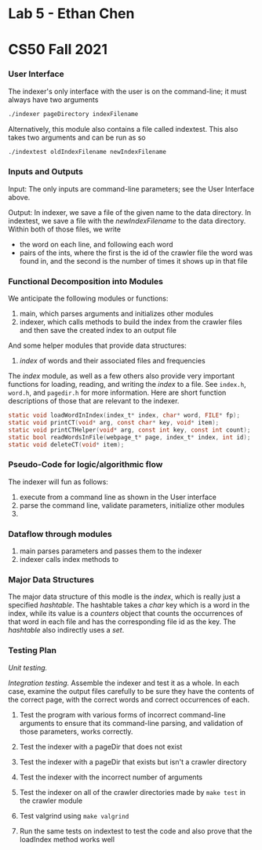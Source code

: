 # Lab 5 - Ethan Chen
# CS50 Fall 2021

### User Interface

The indexer's only interface with the user is on the command-line; it must always have two arguments

```bash
./indexer pageDirectory indexFilename
```

Alternatively, this module also contains a file called indextest. This also takes two arguments and can be run as so

```bash
./indextest oldIndexFilename newIndexFilename
```

### Inputs and Outputs

Input: The only inputs are command-line parameters; see the User Interface above.

Output: In indexer, we save a file of the given name to the data directory. In indextest, we save a file with the _newIndexFilename_ to the data directory. Within both of those files, we write

* the word on each line, and following each word
* pairs of the ints, where the first is the id of the crawler file the word was found in, and the second is the number of times it shows up in that file

### Functional Decomposition into Modules

We anticipate the following modules or functions:

1. main, which parses arguments and initializes other modules
2. indexer, which calls methods to build the index from the crawler files and then save the created index to an output file

And some helper modules that provide data structures:

1. _index_ of words and their associated files and frequencies

The _index_ module, as well as a few others also provide very important functions for loading, reading, and writing the _index_ to a file. See `index.h`, `word.h`, and `pagedir.h` for more information. Here are short function descriptions of those that are relevant to the indexer.

```c
static void loadWordInIndex(index_t* index, char* word, FILE* fp); 
static void printCT(void* arg, const char* key, void* item);
static void printCTHelper(void* arg, const int key, const int count);
static bool readWordsInFile(webpage_t* page, index_t* index, int id);
static void deleteCT(void* item);
```

### Pseudo-Code for logic/algorithmic flow

The indexer will fun as follows:

1. execute from a command line as shown in the User interface
2. parse the command line, validate parameters, initialize other modules
3. 

### Dataflow through modules

1. main parses parameters and passes them to the indexer
2. indexer calls index methods to 

### Major Data Structures

The major data structure of this modle is the _index_, which is really just a specified *hashtable*. The hashtable takes a *char* key which is a word in the index, while its value is a *counters* object that counts the occurrences of that word in each file and has the corresponding file id as the key. The *hashtable* also indirectly uses a *set*.

### Testing Plan

_Unit testing._

_Integration testing._ Assemble the indexer and test it as a whole. In each case, examine the output files carefully to be sure they have the contents of the correct page, with the correct words and correct occurrences of each. 

1. Test the program with various forms of incorrect command-line arguments to ensure that its command-line parsing, and validation of those parameters, works correctly.

2. Test the indexer with a pageDir that does not exist

3. Test the indexer with a pageDir that exists but isn't a crawler directory

4. Test the indexer with the incorrect number of arguments

5. Test the indexer on all of the crawler directories made by `make test` in the crawler module

6. Test valgrind using `make valgrind`

7. Run the same tests on indextest to test the code and also prove that the loadIndex method works well